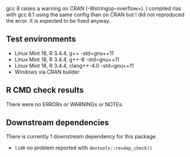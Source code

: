 gcc 8 raises a warning on CRAN (-Wstringop-overflow=). I compiled rlas with gcc 8.1 using the same 
config than on CRAN but I did not reproduced the error. It is expected to be fixed anyway.

## Test environments
* Linux Mint 18, R 3.4.4, g++ -std=gnu++11
* Linux Mint 18, R 3.4.4, g++-8 -std=gnu++11
* Linux Mint 18, R 3.4.4, clang++-4.0 -std=gnu++11
* Windows via CRAN builder

## R CMD check results
There were no ERRORs or WARNINGs or NOTEs.

## Downstream dependencies
There is currently 1 downstream dependency for this package.

* `lidR` no problem reported with `devtools::revdep_check()`

